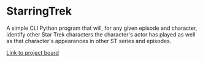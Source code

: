 # StarringTrek
A simple CLI Python program that will, for any given episode and character, identify other Star Trek characters the character's actor has played as well as that character's appearances in other ST series and episodes.

[Link to project board](https://github.com/orgs/Amanda-Sarek-Co/projects/1)